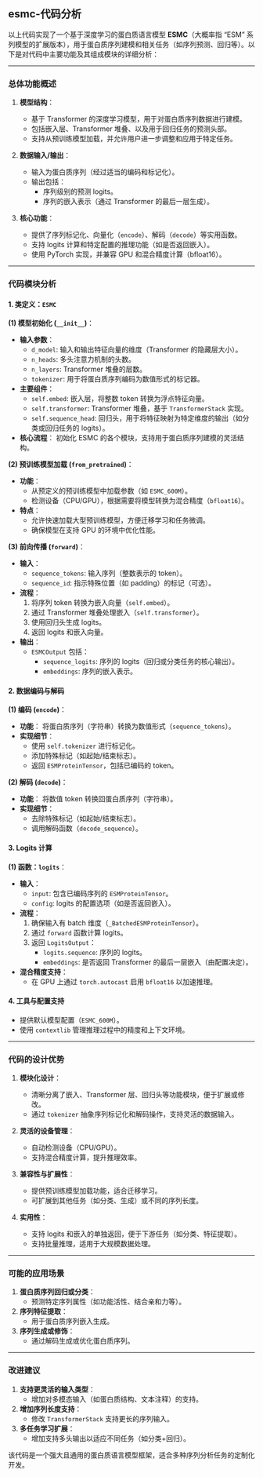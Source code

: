 ## esmc-代码分析
以上代码实现了一个基于深度学习的蛋白质语言模型 **ESMC**（大概率指 “ESM” 系列模型的扩展版本），用于蛋白质序列建模和相关任务（如序列预测、回归等）。以下是对代码中主要功能及其组成模块的详细分析：

---

### **总体功能概述**
1. **模型结构**：
   - 基于 Transformer 的深度学习模型，用于对蛋白质序列数据进行建模。
   - 包括嵌入层、Transformer 堆叠、以及用于回归任务的预测头部。
   - 支持从预训练模型加载，并允许用户进一步调整和应用于特定任务。

2. **数据输入/输出**：
   - 输入为蛋白质序列（经过适当的编码和标记化）。
   - 输出包括：
     - 序列级别的预测 logits。
     - 序列的嵌入表示（通过 Transformer 的最后一层生成）。

3. **核心功能**：
   - 提供了序列标记化、向量化（`encode`）、解码（`decode`）等实用函数。
   - 支持 logits 计算和特定配置的推理功能（如是否返回嵌入）。
   - 使用 PyTorch 实现，并兼容 GPU 和混合精度计算（bfloat16）。

---

### **代码模块分析**

#### **1. 类定义：`ESMC`**
   **(1) 模型初始化 (`__init__`)**：
   - **输入参数**：
     - `d_model`: 输入和输出特征向量的维度（Transformer 的隐藏层大小）。
     - `n_heads`: 多头注意力机制的头数。
     - `n_layers`: Transformer 堆叠的层数。
     - `tokenizer`: 用于将蛋白质序列编码为数值形式的标记器。
   - **主要组件**：
     - `self.embed`: 嵌入层，将整数 token 转换为浮点特征向量。
     - `self.transformer`: Transformer 堆叠，基于 `TransformerStack` 实现。
     - `self.sequence_head`: 回归头，用于将特征映射为特定维度的输出（如分类或回归任务的 logits）。
   - **核心流程**：
     初始化 ESMC 的各个模块，支持用于蛋白质序列建模的灵活结构。

   **(2) 预训练模型加载 (`from_pretrained`)**：
   - **功能**：
     - 从预定义的预训练模型中加载参数（如 `ESMC_600M`）。
     - 检测设备（CPU/GPU），根据需要将模型转换为混合精度（`bfloat16`）。
   - **特点**：
     - 允许快速加载大型预训练模型，方便迁移学习和任务微调。
     - 确保模型在支持 GPU 的环境中优化性能。

   **(3) 前向传播 (`forward`)**：
   - **输入**：
     - `sequence_tokens`: 输入序列（整数表示的 token）。
     - `sequence_id`: 指示特殊位置（如 padding）的标记（可选）。
   - **流程**：
     1. 将序列 token 转换为嵌入向量（`self.embed`）。
     2. 通过 Transformer 堆叠处理嵌入（`self.transformer`）。
     3. 使用回归头生成 logits。
     4. 返回 logits 和嵌入向量。
   - **输出**：
     - `ESMCOutput` 包括：
       - `sequence_logits`: 序列的 logits（回归或分类任务的核心输出）。
       - `embeddings`: 序列的嵌入表示。

#### **2. 数据编码与解码**
   **(1) 编码 (`encode`)**：
   - **功能**：
     将蛋白质序列（字符串）转换为数值形式（`sequence_tokens`）。
   - **实现细节**：
     - 使用 `self.tokenizer` 进行标记化。
     - 添加特殊标记（如起始/结束标志）。
     - 返回 `ESMProteinTensor`，包括已编码的 token。

   **(2) 解码 (`decode`)**：
   - **功能**：
     将数值 token 转换回蛋白质序列（字符串）。
   - **实现细节**：
     - 去除特殊标记（如起始/结束标志）。
     - 调用解码函数（`decode_sequence`）。

#### **3. Logits 计算**
   **(1) 函数：`logits`**：
   - **输入**：
     - `input`: 包含已编码序列的 `ESMProteinTensor`。
     - `config`: logits 的配置选项（如是否返回嵌入）。
   - **流程**：
     1. 确保输入有 batch 维度（`_BatchedESMProteinTensor`）。
     2. 通过 `forward` 函数计算 logits。
     3. 返回 `LogitsOutput`：
        - `logits.sequence`: 序列的 logits。
        - `embeddings`: 是否返回 Transformer 的最后一层嵌入（由配置决定）。
   - **混合精度支持**：
     - 在 GPU 上通过 `torch.autocast` 启用 `bfloat16` 以加速推理。

#### **4. 工具与配置支持**
   - 提供默认模型配置（`ESMC_600M`）。
   - 使用 `contextlib` 管理推理过程中的精度和上下文环境。

---

### **代码的设计优势**
1. **模块化设计**：
   - 清晰分离了嵌入、Transformer 层、回归头等功能模块，便于扩展或修改。
   - 通过 `tokenizer` 抽象序列标记化和解码操作，支持灵活的数据输入。

2. **灵活的设备管理**：
   - 自动检测设备（CPU/GPU）。
   - 支持混合精度计算，提升推理效率。

3. **兼容性与扩展性**：
   - 提供预训练模型加载功能，适合迁移学习。
   - 可扩展到其他任务（如分类、生成）或不同的序列长度。

4. **实用性**：
   - 支持 logits 和嵌入的单独返回，便于下游任务（如分类、特征提取）。
   - 支持批量推理，适用于大规模数据处理。

---

### **可能的应用场景**
1. **蛋白质序列回归或分类**：
   - 预测特定序列属性（如功能活性、结合亲和力等）。
2. **序列特征提取**：
   - 用于蛋白质序列嵌入生成。
3. **序列生成或修饰**：
   - 通过解码生成或优化蛋白质序列。

--- 

### **改进建议**
1. **支持更灵活的输入类型**：
   - 增加对多模态输入（如蛋白质结构、文本注释）的支持。
2. **增加序列长度支持**：
   - 修改 `TransformerStack` 支持更长的序列输入。
3. **多任务学习扩展**：
   - 增加支持多头输出以适应不同任务（如分类+回归）。

该代码是一个强大且通用的蛋白质语言模型框架，适合多种序列分析任务的定制化开发。
